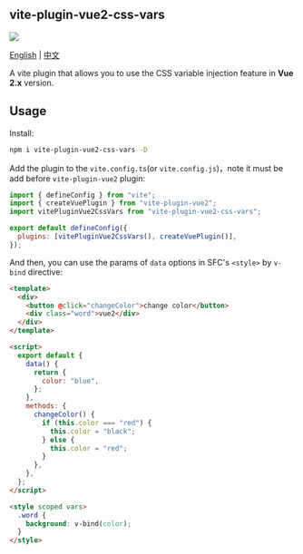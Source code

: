 ## vite-plugin-vue2-css-vars

<a href="https://www.npmjs.com/package/vite-plugin-vue2-css-vars"><img src="https://img.shields.io/npm/v/vite-plugin-vue2-css-vars"/></a>

[English](https://github.com/WJCHumble/vite-plugin-vue2-css-vars) | [中文](https://github.com/WJCHumble/vite-plugin-vue2-css-vars/blob/main/README-CN.md)

A vite plugin that allows you to use the CSS variable injection feature in **Vue 2.x** version.

## Usage

Install:

```bash
npm i vite-plugin-vue2-css-vars -D
```

Add the plugin to the `vite.config.ts`(or `vite.config.js`)，note it must be add before `vite-plugin-vue2` plugin:

```javascript
import { defineConfig } from "vite";
import { createVuePlugin } from "vite-plugin-vue2";
import vitePluginVue2CssVars from "vite-plugin-vue2-css-vars";

export default defineConfig({
  plugins: [vitePluginVue2CssVars(), createVuePlugin()],
});
```

And then, you can use the params of `data` options in SFC's `<style>` by `v-bind` directive:

```html
<template>
  <div>
    <button @click="changeColor">change color</button>
    <div class="word">vue2</div>
  </div>
</template>

<script>
  export default {
    data() {
      return {
        color: "blue",
      };
    },
    methods: {
      changeColor() {
        if (this.color === "red") {
          this.color = "black";
        } else {
          this.color = "red";
        }
      },
    },
  };
</script>

<style scoped vars>
  .word {
    background: v-bind(color);
  }
</style>
```
